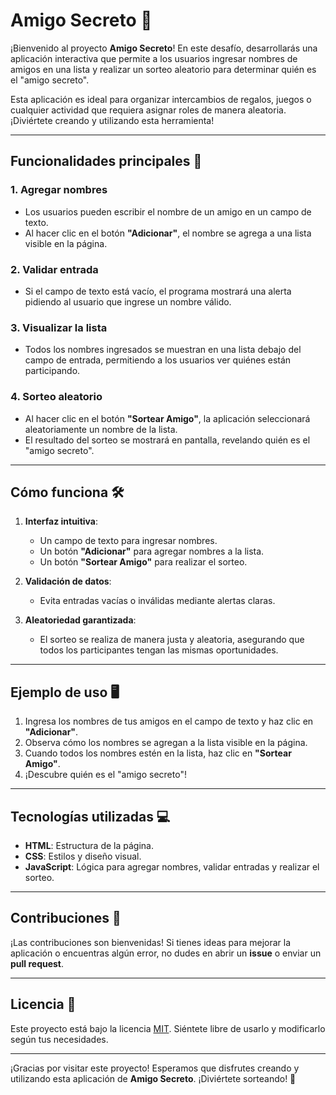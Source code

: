 # Amigo Secreto 🎁

¡Bienvenido al proyecto **Amigo Secreto**! En este desafío, desarrollarás una aplicación interactiva que permite a los usuarios ingresar nombres de amigos en una lista y realizar un sorteo aleatorio para determinar quién es el "amigo secreto". 

Esta aplicación es ideal para organizar intercambios de regalos, juegos o cualquier actividad que requiera asignar roles de manera aleatoria. ¡Diviértete creando y utilizando esta herramienta!

---

## Funcionalidades principales 🚀

### 1. **Agregar nombres**
   - Los usuarios pueden escribir el nombre de un amigo en un campo de texto.
   - Al hacer clic en el botón **"Adicionar"**, el nombre se agrega a una lista visible en la página.

### 2. **Validar entrada**
   - Si el campo de texto está vacío, el programa mostrará una alerta pidiendo al usuario que ingrese un nombre válido.

### 3. **Visualizar la lista**
   - Todos los nombres ingresados se muestran en una lista debajo del campo de entrada, permitiendo a los usuarios ver quiénes están participando.

### 4. **Sorteo aleatorio**
   - Al hacer clic en el botón **"Sortear Amigo"**, la aplicación seleccionará aleatoriamente un nombre de la lista.
   - El resultado del sorteo se mostrará en pantalla, revelando quién es el "amigo secreto".

---

## Cómo funciona 🛠️

1. **Interfaz intuitiva**:
   - Un campo de texto para ingresar nombres.
   - Un botón **"Adicionar"** para agregar nombres a la lista.
   - Un botón **"Sortear Amigo"** para realizar el sorteo.

2. **Validación de datos**:
   - Evita entradas vacías o inválidas mediante alertas claras.

3. **Aleatoriedad garantizada**:
   - El sorteo se realiza de manera justa y aleatoria, asegurando que todos los participantes tengan las mismas oportunidades.

---

## Ejemplo de uso 🖥️

1. Ingresa los nombres de tus amigos en el campo de texto y haz clic en **"Adicionar"**.
2. Observa cómo los nombres se agregan a la lista visible en la página.
3. Cuando todos los nombres estén en la lista, haz clic en **"Sortear Amigo"**.
4. ¡Descubre quién es el "amigo secreto"!

---

## Tecnologías utilizadas 💻

- **HTML**: Estructura de la página.
- **CSS**: Estilos y diseño visual.
- **JavaScript**: Lógica para agregar nombres, validar entradas y realizar el sorteo.

---

## Contribuciones 🤝

¡Las contribuciones son bienvenidas! Si tienes ideas para mejorar la aplicación o encuentras algún error, no dudes en abrir un **issue** o enviar un **pull request**.

---

## Licencia 📄

Este proyecto está bajo la licencia [MIT](LICENSE). Siéntete libre de usarlo y modificarlo según tus necesidades.

---

¡Gracias por visitar este proyecto! Esperamos que disfrutes creando y utilizando esta aplicación de **Amigo Secreto**. ¡Diviértete sorteando! 🎉
